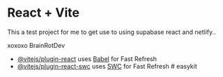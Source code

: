 # React + Vite

This a test project for me to get use to using supabase react and netlify..

xoxoxo
BrainRotDev

- [@vitejs/plugin-react](https://github.com/vitejs/vite-plugin-react/blob/main/packages/plugin-react/README.md) uses [Babel](https://babeljs.io/) for Fast Refresh
- [@vitejs/plugin-react-swc](https://github.com/vitejs/vite-plugin-react-swc) uses [SWC](https://swc.rs/) for Fast Refresh
  #   e a s y k i t 
   
   
